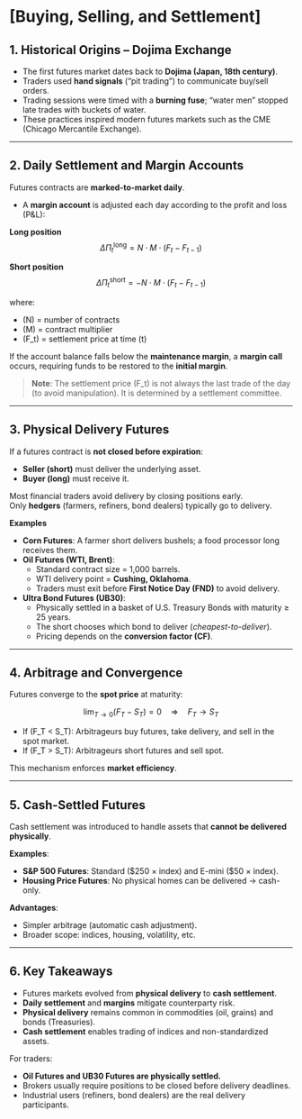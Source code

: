 # [Buying, Selling, and Settlement]

## 1. Historical Origins – Dojima Exchange

- The first futures market dates back to **Dojima (Japan, 18th century)**.  
- Traders used **hand signals** (“pit trading”) to communicate buy/sell orders.  
- Trading sessions were timed with a **burning fuse**; “water men” stopped late trades with buckets of water.  
- These practices inspired modern futures markets such as the CME (Chicago Mercantile Exchange).  

---

## 2. Daily Settlement and Margin Accounts

Futures contracts are **marked-to-market daily**.

- A **margin account** is adjusted each day according to the profit and loss (P&L):  

**Long position**  
$$
\Delta \Pi_t^{\text{long}} = N \cdot M \cdot (F_t - F_{t-1})
$$

**Short position**  
$$
\Delta \Pi_t^{\text{short}} = -N \cdot M \cdot (F_t - F_{t-1})
$$

where:  
- \(N\) = number of contracts  
- \(M\) = contract multiplier  
- \(F_t\) = settlement price at time \(t\)  

If the account balance falls below the **maintenance margin**, a **margin call** occurs, requiring funds to be restored to the **initial margin**.

> **Note**: The settlement price \(F_t\) is not always the last trade of the day (to avoid manipulation). It is determined by a settlement committee.

---

## 3. Physical Delivery Futures

If a futures contract is **not closed before expiration**:

- **Seller (short)** must deliver the underlying asset.  
- **Buyer (long)** must receive it.  

Most financial traders avoid delivery by closing positions early.  
Only **hedgers** (farmers, refiners, bond dealers) typically go to delivery.

**Examples**  

- **Corn Futures**: A farmer short delivers bushels; a food processor long receives them.  
- **Oil Futures (WTI, Brent)**:  
  - Standard contract size = 1,000 barrels.  
  - WTI delivery point = **Cushing, Oklahoma**.  
  - Traders must exit before **First Notice Day (FND)** to avoid delivery.  
- **Ultra Bond Futures (UB30)**:  
  - Physically settled in a basket of U.S. Treasury Bonds with maturity ≥ 25 years.  
  - The short chooses which bond to deliver (*cheapest-to-deliver*).  
  - Pricing depends on the **conversion factor (CF)**.  

---

## 4. Arbitrage and Convergence

Futures converge to the **spot price** at maturity:

$$
\lim_{T \to 0} (F_T - S_T) = 0 \quad \Rightarrow \quad F_T \to S_T
$$

- If \(F_T < S_T\): Arbitrageurs buy futures, take delivery, and sell in the spot market.  
- If \(F_T > S_T\): Arbitrageurs short futures and sell spot.  

This mechanism enforces **market efficiency**.

---

## 5. Cash-Settled Futures

Cash settlement was introduced to handle assets that **cannot be delivered physically**.  

**Examples**:  
- **S&P 500 Futures**: Standard (\$250 × index) and E-mini (\$50 × index).  
- **Housing Price Futures**: No physical homes can be delivered → cash-only.  

**Advantages**:  
- Simpler arbitrage (automatic cash adjustment).  
- Broader scope: indices, housing, volatility, etc.  

---

## 6. Key Takeaways

- Futures markets evolved from **physical delivery** to **cash settlement**.  
- **Daily settlement** and **margins** mitigate counterparty risk.  
- **Physical delivery** remains common in commodities (oil, grains) and bonds (Treasuries).  
- **Cash settlement** enables trading of indices and non-standardized assets.  

For traders:  
- **Oil Futures and UB30 Futures are physically settled.**  
- Brokers usually require positions to be closed before delivery deadlines.  
- Industrial users (refiners, bond dealers) are the real delivery participants.
